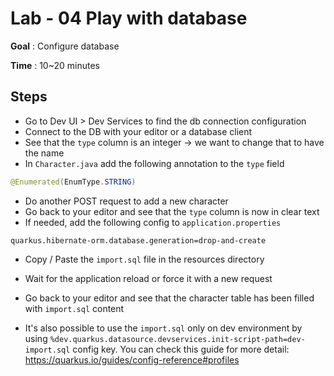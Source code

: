 # Lab - 04 Play with database

**Goal** : Configure database

**Time** : 10~20 minutes

## Steps

- Go to Dev UI > Dev Services to find the db connection configuration
- Connect to the DB with your editor or a database client
- See that the `type` column is an integer -> we want to change that to have the name
- In `Character.java` add the following annotation to the `type` field

```java
@Enumerated(EnumType.STRING)
```

- Do another POST request to add a new character
- Go back to your editor and see that the `type` column is now in clear text
- If needed, add the following config to `application.properties`

```text
quarkus.hibernate-orm.database.generation=drop-and-create
```

- Copy / Paste the `import.sql` file in the resources directory
- Wait for the application reload or force it with a new request
- Go back to your editor and see that the character table has been filled with `import.sql` content

- It's also possible to use the `import.sql` only on dev environment by using `%dev.quarkus.datasource.devservices.init-script-path=dev-import.sql` config key. You can check this guide for more detail: https://quarkus.io/guides/config-reference#profiles
